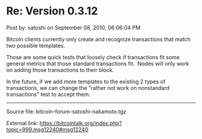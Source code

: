 # Re: Version 0.3.12

Post by: satoshi on September 08, 2010, 06:06:04 PM

Bitcoin clients currently only create and recognize transactions that match two possible templates.

Those are some quick tests that loosely check if transactions fit some general metrics that those standard transactions fit. &nbsp;Nodes will only work on adding those transactions to their block.

In the future, if we add more templates to the existing 2 types of transactions, we can change the "rather not work on nonstandard transactions" test to accept them.

---

Source file: bitcoin-forum-satoshi-nakamoto.tgz

External link: https://bitcointalk.org/index.php?topic=999.msg12240#msg12240

